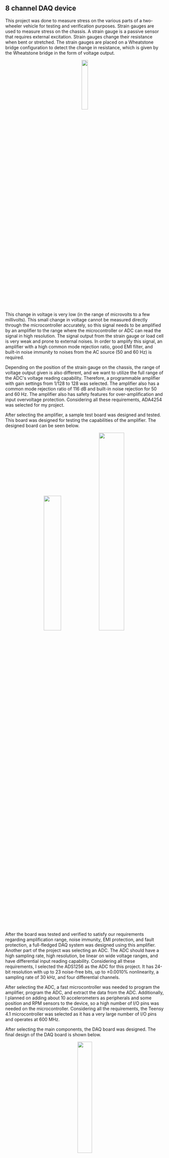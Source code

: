 ## 8 channel DAQ device
This project was done to measure stress on the various parts of a two-wheeler vehicle for testing and verification purposes. Strain gauges are used to measure stress on the chassis. A strain gauge is a passive sensor that requires external excitation. Strain gauges change their resistance when bent or stretched. The strain gauges are placed on a Wheatstone bridge configuration to detect the change in resistance, which is given by the Wheatstone bridge in the form of voltage output.

<p align="center">
  <img src="https://github.com/anpmht/anpmht/assets/42551612/c5707748-49d1-403c-9fca-1456b298cd81"  width="20%" >
</p>

This change in voltage is very low (in the range of microvolts to a few millivolts). This small change in voltage cannot be measured directly through the microcontroller accurately, so this signal needs to be amplified by an amplifier to the range where the microcontroller or ADC can read the signal in high resolution. The signal output from the strain gauge or load cell is very weak and prone to external noises. In order to amplify this signal, an amplifier with a high common mode rejection ratio, good EMI filter, and built-in noise immunity to noises from the AC source (50 and 60 Hz) is required.

Depending on the position of the strain gauge on the chassis, the range of voltage output given is also different, and we want to utilize the full range of the ADC's voltage reading capability. Therefore, a programmable amplifier with gain settings from 1/128 to 128 was selected. The amplifier also has a common mode rejection ratio of 116 dB and built-in noise rejection for 50 and 60 Hz. The amplifier also has safety features for over-amplification and input overvoltage protection. Considering all these requirements, ADA4254 was selected for my project.

After selecting the amplifier, a sample test board was designed and tested. This board was designed for testing the capabilities of the amplifier. The designed board can be seen below.

<p align="center">
<img src="https://github.com/anpmht/anpmht/assets/42551612/4888e8d5-5d05-4013-bb50-fae23854b8ad"  width="33%" >
<img src="https://github.com/anpmht/anpmht/assets/42551612/7a98f07a-910b-46c9-9774-4f10c43972f2"  width="40%" >
</p>

After the board was tested and verified to satisfy our requirements regarding amplification range, noise immunity, EMI protection, and fault protection, a full-fledged DAQ system was designed using this amplifier. Another part of the project was selecting an ADC. The ADC should have a high sampling rate, high resolution, be linear on wide voltage ranges, and have differential input reading capability. Considering all these requirements, I selected the ADS1256 as the ADC for this project. It has 24-bit resolution with up to 23 noise-free bits, up to ±0.0010% nonlinearity, a sampling rate of 30 kHz, and four differential channels.

After selecting the ADC, a fast microcontroller was needed to program the amplifier, program the ADC, and extract the data from the ADC. Additionally, I planned on adding about 10 accelerometers as peripherals and some position and RPM sensors to the device, so a high number of I/O pins was needed on the microcontroller. Considering all the requirements, the Teensy 4.1 microcontroller was selected as it has a very large number of I/O pins and operates at 600 MHz.

After selecting the main components, the DAQ board was designed. The final design of the DAQ board is shown below.

<p align="center">
<img src="https://github.com/anpmht/anpmht/assets/42551612/699009b5-df56-4bb3-862a-20f0ec763c6e"  width="30%">
</p>

This board requires a power supply of ±12 volts. The negative supply is needed to amplify the negative differential signals. The amplifier requires a ±12-volt signal and a digital power supply of 5V and 3.3V. The ADS1256 requires two voltage supplies: a 5V supply for the analog part and a 3.3V supply for the digital part. The Teensy 4.1 needs a 5V supply, which is regulated by its internal regulator.

SMA connectors are used to connect the strain gauge signals to the DAQ board, along with shielded cables to shield the signal from the strain gauge to the amplifier. Before the signal goes to the amplifier, the Wheatstone bridge needs to be balanced. For this purpose, 15-turn 100K trimmers are placed on the board, which can pull the signal up or down to balance the Wheatstone bridge under ideal conditions. After that, the signal passes through test points to reach the amplifier. There are test points on both the input and output signals of the amplifier. The amplifier's output signal then passes through a low-pass filter to the differential inputs of the ADC. The ADC also requires an external crystal of 7.68 MHz to perform internal sampling and conversion operations. All the amplifiers and ADCs are connected to the Teensy via SPI lines. The final assembled board of this project is shown below.

<p align="center">
<img src="https://github.com/anpmht/anpmht/assets/42551612/c3bac8ef-68d6-4719-99f6-c17e9932acf5"  width="30%">
</p>

For the implementation of this board to collect road load data from the vehicle, two boards were used to collect data from 16 channels of strain gauges. Additionally, 10 ADXL345 accelerometers were connected to this system, along with two LVDT position sensors to determine acceleration at various positions of the bike and to measure shock displacement.

To integrate the two DAQ boards together, a daughter board was created on the matrix board, which controlled both boards simultaneously. The daughter board facilitated the coordination and synchronization of data acquisition from multiple sensors. The setup is depicted below.

<p align="center">
<img src="https://github.com/anpmht/anpmht/assets/42551612/53de2fd8-1001-4128-a392-1af647ac673f"  width="30%">
</p>

the final implementation of the DAQ system to collect road load data can be seen in the figure below.

<p align="center">
<img src="https://github.com/anpmht/anpmht/assets/42551612/b9c7649c-65d5-42df-88a9-e19875e74379"  width="30%">
</p>

```sequence
10 bit adc resolution -- 4.88 mv
12 bit adc resolution -- 1.2207mv
16 bit adc resolution -- 0.0762mv
24 bit adc resolution -- 0.29802uv
```
